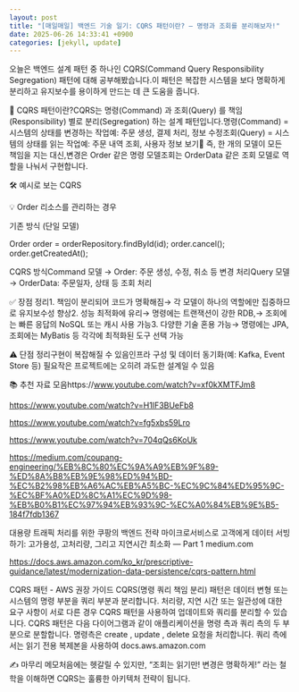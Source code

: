 ```yaml
---
layout: post
title: "[매일매일] 백엔드 기술 일기: CQRS 패턴이란? — 명령과 조회를 분리해보자!" 
date: 2025-06-26 14:33:41 +0900
categories: [jekyll, update]
---
```



















오늘은 백엔드 설계 패턴 중 하나인 CQRS(Command Query Responsibility Segregation) 패턴에 대해 공부해봤습니다.이 패턴은 복잡한 시스템을 보다 명확하게 분리하고 유지보수를 용이하게 만드는 데 큰 도움을 줍니다.












 



🧠 CQRS 패턴이란?CQRS는 명령(Command) 과 조회(Query) 를 책임(Responsibility) 별로 분리(Segregation) 하는 설계 패턴입니다.​명령(Command) = 시스템의 상태를 변경하는 작업예: 주문 생성, 결제 처리, 정보 수정​조회(Query) = 시스템의 상태를 읽는 작업예: 주문 내역 조회, 사용자 정보 보기​📌 즉, 한 개의 모델이 모든 책임을 지는 대신,변경은 Order 같은 명령 모델조회는 OrderData 같은 조회 모델로 역할을 나눠서 구현합니다.




 







 



🛠️ 예시로 보는 CQRS




 



💡 Order 리소스를 관리하는 경우








기존 방식 (단일 모델)




 




Order order = orderRepository.findById(id);
order.cancel();
order.getCreatedAt();






 



CQRS 방식Command 모델 → Order: 주문 생성, 수정, 취소 등 변경 처리Query 모델 → OrderData: 주문일자, 상태 등 조회 처리




 







 



✅ 장점 정리1. 책임이 분리되어 코드가 명확해짐→ 각 모델이 하나의 역할에만 집중하므로 유지보수성 향상​2. 성능 최적화에 유리→ 명령에는 트랜잭션이 강한 RDB,→ 조회에는 빠른 응답의 NoSQL 또는 캐시 사용 가능​3. 다양한 기술 혼용 가능→ 명령에는 JPA, 조회에는 MyBatis 등 각각에 최적화된 도구 선택 가능




 







 



⚠️ 단점 정리구현이 복잡해질 수 있음인프라 구성 및 데이터 동기화(예: Kafka, Event Store 등) 필요작은 프로젝트에는 오히려 과도한 설계일 수 있음




 







 



📚 추천 자료 모음https://www.youtube.com/watch?v=xf0kXMTFJm8




 











https://www.youtube.com/watch?v=H1IF3BUeFb8




 











https://www.youtube.com/watch?v=fg5xbs59Lro




 











https://www.youtube.com/watch?v=704qQs6KoUk




 











https://medium.com/coupang-engineering/%EB%8C%80%EC%9A%A9%EB%9F%89-%ED%8A%B8%EB%9E%98%ED%94%BD-%EC%B2%98%EB%A6%AC%EB%A5%BC-%EC%9C%84%ED%95%9C-%EC%BF%A0%ED%8C%A1%EC%9D%98-%EB%B0%B1%EC%97%94%EB%93%9C-%EC%A0%84%EB%9E%B5-184f7fdb1367




 








대용량 트래픽 처리를 위한 쿠팡의 백엔드 전략
마이크로서비스로 고객에게 데이터 서빙하기: 고가용성, 고처리량, 그리고 지연시간 최소화 — Part 1
medium.com











https://docs.aws.amazon.com/ko_kr/prescriptive-guidance/latest/modernization-data-persistence/cqrs-pattern.html




 





CQRS 패턴 - AWS 권장 가이드
CQRS(명령 쿼리 책임 분리) 패턴은 데이터 변형 또는 시스템의 명령 부분을 쿼리 부분과 분리합니다. 처리량, 지연 시간 또는 일관성에 대한 요구 사항이 서로 다른 경우 CQRS 패턴을 사용하여 업데이트와 쿼리를 분리할 수 있습니다. CQRS 패턴은 다음 다이어그램과 같이 애플리케이션을 명령 측과 쿼리 측의 두 부분으로 분할합니다. 명령측은 create , update , delete 요청을 처리합니다. 쿼리 측에서는 읽기 전용 복제본을 사용하여
docs.aws.amazon.com















 



✍️ 마무리 메모처음에는 헷갈릴 수 있지만, “조회는 읽기만! 변경은 명확하게!” 라는 철학을 이해하면 CQRS는 훌륭한 아키텍처 전략이 됩니다.​




 
